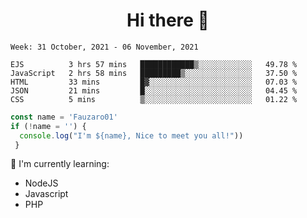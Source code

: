 <h1  align='center'> Hi there 👋 </h1>

<p align='center'> </p>

<!--START_SECTION:waka-->
```text
Week: 31 October, 2021 - 06 November, 2021

EJS          3 hrs 57 mins   ████████████▒░░░░░░░░░░░░   49.78 % 
JavaScript   2 hrs 58 mins   █████████▒░░░░░░░░░░░░░░░   37.50 % 
HTML         33 mins         █▓░░░░░░░░░░░░░░░░░░░░░░░   07.03 % 
JSON         21 mins         █░░░░░░░░░░░░░░░░░░░░░░░░   04.45 % 
CSS          5 mins          ▒░░░░░░░░░░░░░░░░░░░░░░░░   01.22 % 
```
<!--END_SECTION:waka-->

```javascript
const name = 'Fauzaro01'
if (!name = '') {
  console.log("I'm ${name}, Nice to meet you all!"))
 }
```

:page_with_curl: I'm currently learning:
- NodeJS
- Javascript
- PHP

